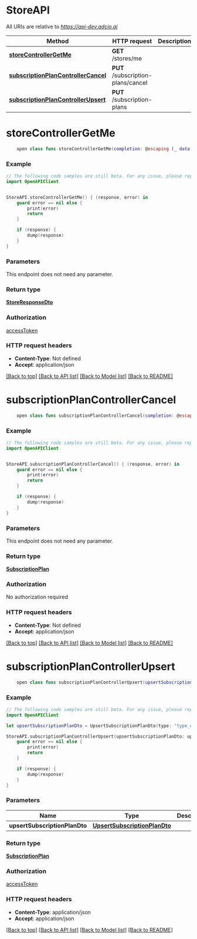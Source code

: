 # StoreAPI

All URIs are relative to *https://api-dev.adcio.ai*

Method | HTTP request | Description
------------- | ------------- | -------------
[**storeControllerGetMe**](StoreAPI.md#storecontrollergetme) | **GET** /stores/me | 
[**subscriptionPlanControllerCancel**](StoreAPI.md#subscriptionplancontrollercancel) | **PUT** /subscription-plans/cancel | 
[**subscriptionPlanControllerUpsert**](StoreAPI.md#subscriptionplancontrollerupsert) | **PUT** /subscription-plans | 


# **storeControllerGetMe**
```swift
    open class func storeControllerGetMe(completion: @escaping (_ data: StoreResponseDto?, _ error: Error?) -> Void)
```



### Example
```swift
// The following code samples are still beta. For any issue, please report via http://github.com/OpenAPITools/openapi-generator/issues/new
import OpenAPIClient


StoreAPI.storeControllerGetMe() { (response, error) in
    guard error == nil else {
        print(error)
        return
    }

    if (response) {
        dump(response)
    }
}
```

### Parameters
This endpoint does not need any parameter.

### Return type

[**StoreResponseDto**](StoreResponseDto.md)

### Authorization

[accessToken](../README.md#accessToken)

### HTTP request headers

 - **Content-Type**: Not defined
 - **Accept**: application/json

[[Back to top]](#) [[Back to API list]](../README.md#documentation-for-api-endpoints) [[Back to Model list]](../README.md#documentation-for-models) [[Back to README]](../README.md)

# **subscriptionPlanControllerCancel**
```swift
    open class func subscriptionPlanControllerCancel(completion: @escaping (_ data: SubscriptionPlan?, _ error: Error?) -> Void)
```



### Example
```swift
// The following code samples are still beta. For any issue, please report via http://github.com/OpenAPITools/openapi-generator/issues/new
import OpenAPIClient


StoreAPI.subscriptionPlanControllerCancel() { (response, error) in
    guard error == nil else {
        print(error)
        return
    }

    if (response) {
        dump(response)
    }
}
```

### Parameters
This endpoint does not need any parameter.

### Return type

[**SubscriptionPlan**](SubscriptionPlan.md)

### Authorization

No authorization required

### HTTP request headers

 - **Content-Type**: Not defined
 - **Accept**: application/json

[[Back to top]](#) [[Back to API list]](../README.md#documentation-for-api-endpoints) [[Back to Model list]](../README.md#documentation-for-models) [[Back to README]](../README.md)

# **subscriptionPlanControllerUpsert**
```swift
    open class func subscriptionPlanControllerUpsert(upsertSubscriptionPlanDto: UpsertSubscriptionPlanDto, completion: @escaping (_ data: SubscriptionPlan?, _ error: Error?) -> Void)
```



### Example
```swift
// The following code samples are still beta. For any issue, please report via http://github.com/OpenAPITools/openapi-generator/issues/new
import OpenAPIClient

let upsertSubscriptionPlanDto = UpsertSubscriptionPlanDto(type: "type_example") // UpsertSubscriptionPlanDto | 

StoreAPI.subscriptionPlanControllerUpsert(upsertSubscriptionPlanDto: upsertSubscriptionPlanDto) { (response, error) in
    guard error == nil else {
        print(error)
        return
    }

    if (response) {
        dump(response)
    }
}
```

### Parameters

Name | Type | Description  | Notes
------------- | ------------- | ------------- | -------------
 **upsertSubscriptionPlanDto** | [**UpsertSubscriptionPlanDto**](UpsertSubscriptionPlanDto.md) |  | 

### Return type

[**SubscriptionPlan**](SubscriptionPlan.md)

### Authorization

[accessToken](../README.md#accessToken)

### HTTP request headers

 - **Content-Type**: application/json
 - **Accept**: application/json

[[Back to top]](#) [[Back to API list]](../README.md#documentation-for-api-endpoints) [[Back to Model list]](../README.md#documentation-for-models) [[Back to README]](../README.md)

